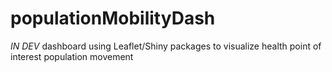 # populationMobilityDash
*IN DEV* dashboard using Leaflet/Shiny packages to visualize health point of interest population movement 
